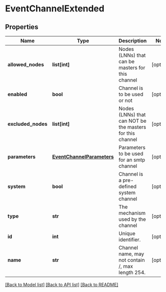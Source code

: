 # EventChannelExtended

## Properties
Name | Type | Description | Notes
------------ | ------------- | ------------- | -------------
**allowed_nodes** | **list[int]** | Nodes (LNNs) that can be masters for this channel | [optional] 
**enabled** | **bool** | Channel is to be used or not | [optional] 
**excluded_nodes** | **list[int]** | Nodes (LNNs) that can NOT be the masters for this channel | [optional] 
**parameters** | [**EventChannelParameters**](EventChannelParameters.md) | Parameters to be used for an smtp channel | [optional] 
**system** | **bool** | Channel is a pre-defined system channel | [optional] 
**type** | **str** | The mechanism used by the channel | [optional] 
**id** | **int** | Unique identifier. | [optional] 
**name** | **str** | Channel name,  may not contain /, max length 254. | [optional] 

[[Back to Model list]](../README.md#documentation-for-models) [[Back to API list]](../README.md#documentation-for-api-endpoints) [[Back to README]](../README.md)


